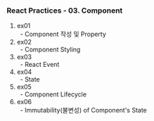 ### React Practices -  03. Component

1. ex01  
&ensp;- Component 작성 및 Property  
2. ex02  
&ensp;- Component Styling  
3. ex03  
&ensp;- React Event  
4. ex04  
&ensp;- State  
5. ex05  
&ensp;- Component Lifecycle  
6. ex06  
&ensp;- Immutability(불변성) of Component's State